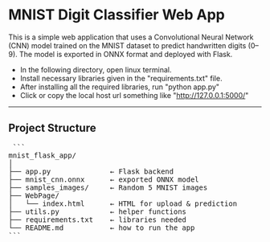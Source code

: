 # MNIST Digit Classifier Web App

This is a simple web application that uses a Convolutional Neural Network (CNN) model trained on the MNIST dataset to predict handwritten digits (0–9). The model is exported in ONNX format and deployed with Flask.

- In the following directory, open linux terminal.
- Install necessary libraries given in the "requirements.txt" file.
- After installing all the required libraries, run "python app.py"
- Click or copy the local host url something like "http://127.0.0.1:5000/"

---

## Project Structure

<pre> ```
mnist_flask_app/
│
├── app.py              ← Flask backend
├── mnist_cnn.onnx      ← exported ONNX model
├── samples_images/     ← Random 5 MNIST images
├── WebPage/
│   └── index.html      ← HTML for upload & prediction
├── utils.py            ← helper functions
├── requirements.txt    ← libraries needed
└── README.md           ← how to run the app
``` </pre>
